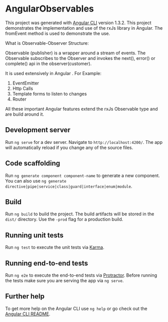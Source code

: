 # AngularObservables

This project was generated with [Angular CLI](https://github.com/angular/angular-cli) version 1.3.2.
This project demonstrates the implementation and use of the rxJs library in Angular.
The fromEvent method is used to demonstrate the use.

What is Observable-Observer Structure:

Observable (publisher) is a wrapper around a stream of events. 
The Observable subscribes to the Observer and invokes the next(), error() or complete() api in the observer(customer). 

It is used extensively in Angular . For Example:
1. EventEmitter
2. Http Calls
3. Template forms to listen to changes
4. Router

All these important Angular features extend the rxJs Observable type and are build around it.

   

## Development server

Run `ng serve` for a dev server. Navigate to `http://localhost:4200/`. The app will automatically reload if you change any of the source files.

## Code scaffolding

Run `ng generate component component-name` to generate a new component. You can also use `ng generate directive|pipe|service|class|guard|interface|enum|module`.

## Build

Run `ng build` to build the project. The build artifacts will be stored in the `dist/` directory. Use the `-prod` flag for a production build.

## Running unit tests

Run `ng test` to execute the unit tests via [Karma](https://karma-runner.github.io).

## Running end-to-end tests

Run `ng e2e` to execute the end-to-end tests via [Protractor](http://www.protractortest.org/).
Before running the tests make sure you are serving the app via `ng serve`.

## Further help

To get more help on the Angular CLI use `ng help` or go check out the [Angular CLI README](https://github.com/angular/angular-cli/blob/master/README.md).
